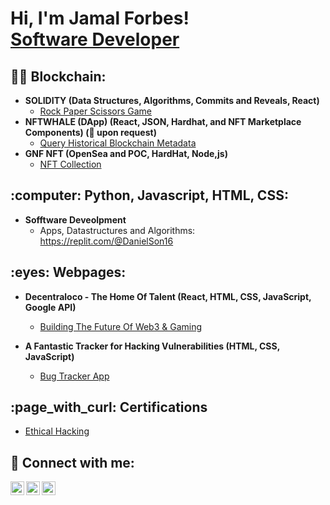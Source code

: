 <h1>Hi, I'm Jamal Forbes! <br/><a href="https://github.com/GNFinder"> Software Developer</a></h1>

<h2>👨‍💻 Blockchain:</h2>

- <b>SOLIDITY (Data Structures, Algorithms, Commits and Reveals, React)</b>
  - [Rock Paper Scissors Game](https://github.com/GNFinder/RockPaperScissors_DApp)
- <b>NFTWHALE (DApp) (React, JSON, Hardhat, and NFT Marketplace Components) (👀 upon request)</b>
  - [Query Historical Blockchain Metadata](https://github.com/GNFinder/NFTWHALE)<b><i></b></i>
- <b>GNF NFT (OpenSea and POC, HardHat, Node,js)</b>
  - [NFT Collection](https://github.com/GNFinder/gnf_nft/tree/certi)

<h2>:computer: Python, Javascript, HTML, CSS:</h2>

- <b>Sofftware Deveolpment</b>
  - Apps, Datastructures and Algorithms: https://replit.com/@DanielSon16</b></i> <!--replace '.corn/@DanielSo6' to '.com/@DanielSon16' character before URL for public display-->


<h2> :eyes: Webpages:</h2>

- <b>Decentraloco - The Home Of Talent (React, HTML, CSS, JavaScript, Google API)</b>
  - [Building The Future
Of Web3 & Gaming](https://decentraloco.xyz/)<b><i></b></i> <!--replace '.com' to '.co' character before URL for public display-->

- <b>A Fantastic Tracker for Hacking Vulnerabilities (HTML, CSS, JavaScript)</b>
  - [Bug Tracker App](https://beautiful-choux-7378c6.netlify.app/) <!--replace '.com' to '.co' character before URL for public display-->
  
<h2> :page_with_curl: Certifications</h2>

- [Ethical Hacking](https://www.udemy.com/certificate/UC-4879ce8e-a1a2-41a3-a6fc-e17ed314f78f/) <!--replace '.corn' to '.com' character before URL for public display-->


<h2> 🤳 Connect with me:</h2>


[<img align="left" alt="JamalForbes | LinkedIn" width="22px" src="https://cdn.jsdelivr.net/npm/simple-icons@v3/icons/linkedin.svg" />][linkedin]
[<img align="left" alt="JamalForbes | Twitter" width="22px" src="https://cdn.jsdelivr.net/npm/simple-icons@v3/icons/twitter.svg" />][twitter]
[<img align="left" alt="JamalForbes | YouTube" width="22px" src="https://cdn.jsdelivr.net/npm/simple-icons@v3/icons/youtube.svg" />][youtube]

[linkedin]:https://www.linkedin.com/in/jamal-forbes/
[twitter]: https://twitter.com/JamalForbes_
[youtube]: https://www.youtube.com/c/jamalforbes
<!--
